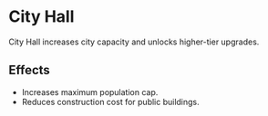 # City Hall

City Hall increases city capacity and unlocks higher-tier upgrades.

## Effects
- Increases maximum population cap.
- Reduces construction cost for public buildings.
